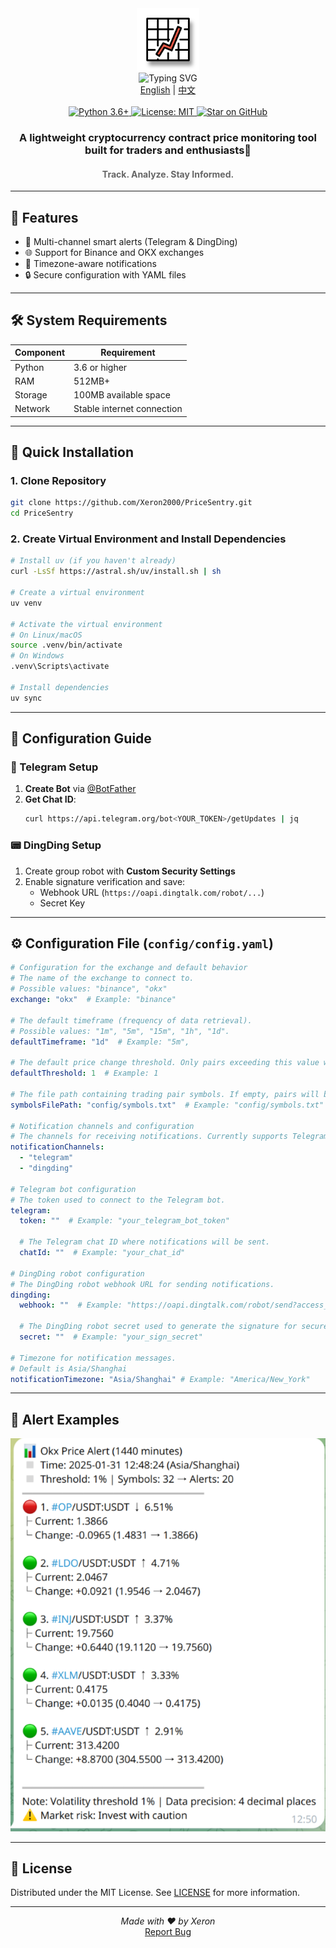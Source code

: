 <div align="center">
  <img src="./img/logo.svg" width="100" alt="Project Logo">
</div>

<div align="center">
  <img src="https://readme-typing-svg.demolab.com?font=Fira+Code&size=34&pause=1000&center=true&vCenter=true&width=435&lines=PriceSentry" alt="Typing SVG">
</div>

<div align="center">
  <a href="README.md">English</a> | <a href="README_zh.md">中文</a>
</div>
<br>
<div align="center">
  <a href="https://www.python.org/">
    <img src="https://img.shields.io/badge/Python-3.6%2B-blue?logo=python&logoColor=white" alt="Python 3.6+">
  </a>
  <a href="LICENSE">
    <img src="https://img.shields.io/badge/License-MIT-green.svg" alt="License: MIT">
  </a>
  <a href="https://github.com/Xeron2000/PriceSentry/stargazers">
    <img src="https://img.shields.io/github/stars/Xeron2000/PriceSentry?style=social" alt="Star on GitHub">
  </a>
</div>

<h3 align="center">A lightweight cryptocurrency contract price monitoring tool built for traders and enthusiasts🚨</h3>
<h4 align="center" style="color: #666;">Track. Analyze. Stay Informed.</h4>

---

## 🌟 Features

- 🔔 Multi-channel smart alerts (Telegram & DingDing)
- 🌐 Support for Binance and OKX exchanges
- 📆 Timezone-aware notifications
- 🔒 Secure configuration with YAML files

---

## 🛠 System Requirements

| Component       | Requirement              |
|-----------------|--------------------------|
| Python          | 3.6 or higher            |
| RAM             | 512MB+                   |
| Storage         | 100MB available space    |
| Network         | Stable internet connection |

---

## 🚀 Quick Installation

### 1. Clone Repository
```bash
git clone https://github.com/Xeron2000/PriceSentry.git
cd PriceSentry
```

### 2. Create Virtual Environment and Install Dependencies
```bash
# Install uv (if you haven't already)
curl -LsSf https://astral.sh/uv/install.sh | sh

# Create a virtual environment
uv venv

# Activate the virtual environment
# On Linux/macOS
source .venv/bin/activate
# On Windows
.venv\Scripts\activate

# Install dependencies
uv sync
```

---

## 🔧 Configuration Guide

### 🤖 Telegram Setup
1. **Create Bot** via [@BotFather](https://t.me/BotFather)
2. **Get Chat ID**:
   ```bash
   curl https://api.telegram.org/bot<YOUR_TOKEN>/getUpdates | jq
   ```

### 📟 DingDing Setup
1. Create group robot with **Custom Security Settings**
2. Enable signature verification and save:
   - Webhook URL (`https://oapi.dingtalk.com/robot/...`)
   - Secret Key

---

## ⚙️ Configuration File (`config/config.yaml`)

```yaml
# Configuration for the exchange and default behavior
# The name of the exchange to connect to.
# Possible values: "binance", "okx"
exchange: "okx"  # Example: "binance"

# The default timeframe (frequency of data retrieval).
# Possible values: "1m", "5m", "15m", "1h", "1d".
defaultTimeframe: "1d"  # Example: "5m", 

# The default price change threshold. Only pairs exceeding this value will be notified.
defaultThreshold: 1  # Example: 1

# The file path containing trading pair symbols. If empty, pairs will be auto-retrieved.
symbolsFilePath: "config/symbols.txt"  # Example: "config/symbols.txt"

# Notification channels and configuration
# The channels for receiving notifications. Currently supports Telegram and DingDing.
notificationChannels: 
  - "telegram"
  - "dingding"

# Telegram bot configuration
# The token used to connect to the Telegram bot.
telegram:
  token: ""  # Example: "your_telegram_bot_token"
  
  # The Telegram chat ID where notifications will be sent.
  chatId: ""  # Example: "your_chat_id"

# DingDing robot configuration
# The DingDing robot webhook URL for sending notifications.
dingding:
  webhook: ""  # Example: "https://oapi.dingtalk.com/robot/send?access_token=your_access_token"
  
  # The DingDing robot secret used to generate the signature for secure notifications.
  secret: ""  # Example: "your_sign_secret"

# Timezone for notification messages.
# Default is Asia/Shanghai
notificationTimezone: "Asia/Shanghai" # Example: "America/New_York"

```

---

## 🔔 Alert Examples

<div style="text-align: center;">
  <img src="./img/tg.png" alt="Alert Examples">
</div>

---

## 📜 License

Distributed under the MIT License. See [LICENSE](LICENSE) for more information.

---

<p align="center">
  <em>Made with ❤️ by Xeron</em><br>
  <a href="https://github.com/Xeron2000/PriceSentry/issues">Report Bug</a>
</p>

